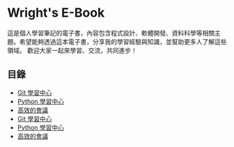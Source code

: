 # Wright's E-Book
這是個人學習筆記的電子書，內容包含程式設計、軟體開發、資料科學等相關主題。希望能夠透過這本電子書，分享我的學習經驗與知識，並幫助更多人了解這些領域。
歡迎大家一起來學習、交流，共同進步！
## 目錄
- [Git 學習中心](./Git_eBook/README.md)
- [Python 學習中心](./Python_eBook/README.md)
- [高效的會議](./通識/高效會議管理/README.md)
 - [Git 學習中心](./docs/git/Git_eBook/README.md)
 - [Python 學習中心](./docs/python/Python_eBook/README.md)
 - [高效的會議](./docs/general/高效會議管理/README.md)
